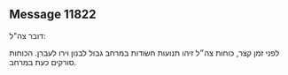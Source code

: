## Message 11822

דובר צה"ל:

לפני זמן קצר, כוחות צה״ל זיהו תנועות חשודות במרחב גבול לבנון וירו לעברן. הכוחות סורקים כעת במרחב.

